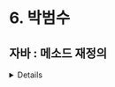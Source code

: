 # 6. 박범수

## 자바 : 메소드 재정의

<details>
	
## 메서드 오버라이딩(재정의)

- 상위 클래스에 정의한 메서드가 **하위 클래스에서 구현할 내용과 맞지 않을 경우** 하위 클래스에서 이 **메서드를 재정의 (**오버라이딩(method overriding) ) 할 수 있습니다.
- 오버라이딩을 하려면 **반환형, 메서드 이름, 매개 변수, 매개변수 자료형**이 반드시 같아야 합니다.
- 그렇지 않다면 재정의한 메서드를 기존 메서드와 다른 메서드로 인식합니다.
- @Override 어노테이션은 이 메서드가 재정의된 메서드임을 컴파일러에게 알림
    
    → 만약 메서드의 선언부가 다르다면 컴파일된 오류가 발생하여 프로그래머의 실수를 막아 줍니다.
    
    ```java
    public abstract class Phone {
    	//메소드
    	public void turnOn() {
    		System.out.println("폰 전원을 켭니다.");
    	}
    	
    	public void turnOff() {
    		System.out.println("폰 전원을 끕니다.");
    	}
    }
    ```
    
    ```java
    public class SmartPhone extends Phone{
    
    	public void turnOnnnnnnn() {
    		System.out.println("폰 전원을 켭니다.");
    	}
    	
    	@Override
    	public void turn**o**ff() {
    		System.out.println("폰 전원을 끕니다.");
    	
    	}
    }
    ```
    

### 주로 사용하는 표준애너테이션

| 애노테이션 | 설명 |
| --- | --- |
| @Override | 재정의된 메서드라는 정보 제공 |
| @FunctionalInterface | 함수형 인터페이스라는 정보 제공 |
| @Deprecated | 이후 버전에서 사용되지 않을 수 있는 변수, 메서드에 사용됨 |
| @SuppressWarnings | 특정 경고가 나타나지 않도록 함 |

**클래스를 상속받아 재정의**

원의 면적 구하기

- 원의 면적 구하는 메서드

```java
public class Calculator {
	double areaCircle(double r) {
		System.out.println("Calculator 객체의 areaCircle() 실행");
		return 3.14159 * r * r;
	}
}
```

- 정확한 값을 구해야 한다면?

```java
public class Computer extends Calculator{  // 상속받아 메서드 재정의
	@Override
	double areaCircle(double r) {
		System.out.println("Computer 객체의 areaCircle() 실행");
		return Math.PI * r * r;
	}
}
```

- 실행

```java
public class ComputerExample {

	public static void main(String[] args) {
		int r = 10;
		Calculator calculator = new Calculator();
		System.out.println("Calculator로 계산한 원의 면적 : " + calculator.areaCircle(r));
		System.out.println();
		Computer computer = new Computer();
		System.out.println("Computer로 계산한 원의 면적 : " + computer.areaCircle(r));
	}
}
```

```
결과창
Calculator 객체의 areCircle() 실행
Calculator로 계산한 원의 면적 : 314.159

Computer 객체의 areaCirlce() 실행
Computer로 계산한 원의 면적 : 314.1592653589793
```

추상 클래스 ( 추상 메서드 가 있는 클래스 )

추상 메서드 : 함수 정의가 없는 메서드

```java

묵시적 형변환을 한 후 메서드 사용

```java
public class ComputerExample {

	public static void main(String[] args) {
		int r = 10;
		Calculator calculator = new Computer();
		System.out.println("원의 면적 : " + calculator.areaCircle(r));
	}
} // 재정의된 메서드 사용
```

```
결과창
Computer 객체의 areaCirlce() 실행
Computer로 계산한 원의 면적 : 314.1592653589793
```

추상 클래스 ( 추상 메서드 가 있는 클래스 )

추상 메서드 : 함수 정의가 없는 메서드

```java
public abstract class Animal {     // 추상 클래스 선언
	//울음소리 내는 추상메소드
	//함수정의가 없어서 선언만 있어서 불완전(abstract)하다.
	public abstract void sound();
}
//추상메소드 사용하려면 클래스 선언 시 abstract 사용
//추상메소드 선언 후 모든 자식 클래스에서 재정의하도록 강제함
```

```java
public class Cat extends Animal{   //
	//추상메소드 재정의
	@Override
	public void sound() {
		System.out.println("야옹");
	}
}
```

```java
public class Dog extends Animal{
						// 컴파일 에러
						// 상속받은 클래스의 추상메서드를 반드시 정의하라는 알림
}
```

인터페이스 

메서드는 선언만 할 수 있고(추상 메서드)

, 구현 클래스는 반드시 그 메서드를 정의해야 한다.

```java
public interface InterfaceA {
	void methodA();
}
```

```java
public interface InterfaceB {
	void methodB();
}
```

```java
public interface InterfaceC extends InterfaceA, InterfaceB{
	void methodC();
}
```

```java
public class ImplClass implements InterfaceC{
// 이로써 InterfaceC를 구현한 ImplClass는 A,B,C 메서드를 모두 구현해야 한다.
	@Override
	public void methodA() {
		System.out.println("ImplementationA-methodA() 실행");
	}

	@Override
	public void methodB() {
		System.out.println("ImplementationB-methodB() 실행");
	}

	@Override
	public void methodC() {
		System.out.println("ImplementationC-methodC() 실행");
	}
}
```

```java
public class MultiInterfaceExample {

	public static void main(String[] args) {
		//구현클래스 ImplClass 객체 생성
		ImplClass implClass = new ImplClass();
		
		//implCLass 객체를 통하여 메소드 호출
		implClass.methodA();
		implClass.methodB();
		implClass.methodC();
		
		//InterfaceA 타입으로 참조하는 경우
		InterfaceA ia = implClass;
		ia.methodA();
		System.out.println();
		
		//InterfaceB 타입으로 참조하는 경우
		InterfaceB ib = implClass;
		ib.methodB();
		System.out.println();
		
		//InterfaceC 타입으로 참조하는 경우
		InterfaceC ic = implClass;
		ic.methodC();		//InterfaceC 자기자신의 메소드 methodC()
		ic.methodA();		//InterfaceC가 InterfaceA를 상속했으므로 methodA() 사용 가능
		ic.methodB();		//InterfaceC가 InterfaceB를 상속했으므로 methodB() 사용 가능
		System.out.println();
	}
}
```
</details>
